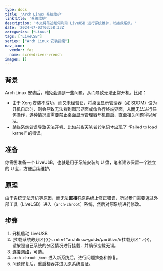```yaml
---
type: docs
title: 'Arch Linux 系统维护'
linkTitle: '系统维护'
description: '本文将简述如何利用 LiveUSB 进行系统维护，以拯救系统。'
date: '2024-07-03T03:58:33Z'
categories: ["Linux"]
tags: ["LiveUSB"]
series: ["Arch Linux 安装指南"]
nav_icon:
  vendor: fas
  name: screwdriver-wrench
images: []
---
```


## 背景

Arch Linux 安装后，难免会遇到一些问题，从而导致无法正常开机，比如：

- 由于 Xorg 安装不成功，而又未经验证，将桌面显示管理器（如 SDDM）设为开机自启时，则会导致无法看到图形界面或命令行终端界面，从而无法进行任何操作，这种情况则需要禁止桌面显示管理器开机自启，直至相关问题得以解决。
- 某些系统错误导致无法开机，比如前些天笔者老笔记本出现了 “Failed to load kernel“ 的错误。

## 准备

你需要准备一个 LiveUSB，也就是用于系统安装的 U 盘，笔者建议保留一个独立的 U 盘，方便后续维护。

## 原理

由于系统无法开机等原因，而无法**直接**在原系统上修正错误，所以我们需要通过外部工具（LiveUSB）进入（`arch-chroot`）系统，然后对原系统进行修改。

## 步骤

1. 开机启动 LiveUSB
2. [挂载系统的分区]({{< relref "archlinux-guide/partition/#挂载分区" >}})，请按照自己系统的分区情况进行挂载，并确保挂载无误。
3. [连接网络](archlinux-guide/installation/#网络)，可选。
4. `arch-chroot /mnt` 进入新系统后，进行问题排查和修复。
5. 问题修复后，重启机器并进入原系统验证。
